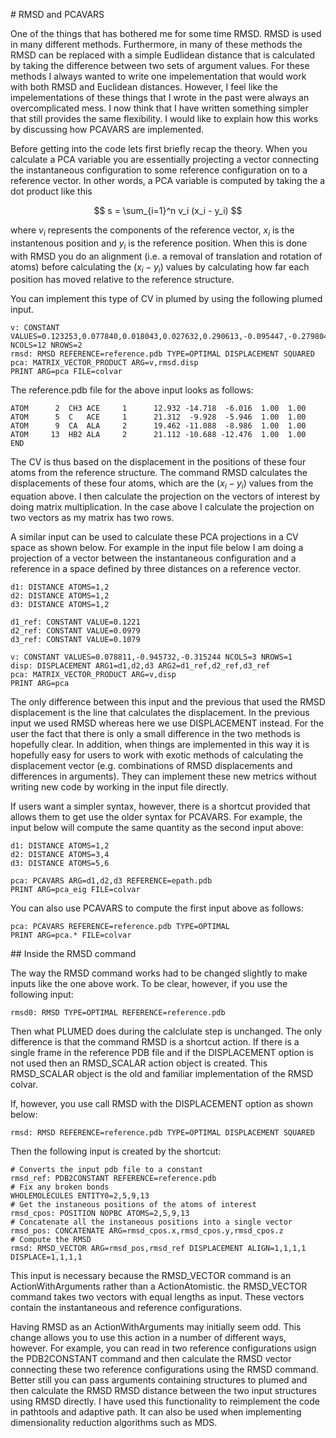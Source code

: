 # RMSD and PCAVARS

One of the things that has bothered me for some time RMSD. RMSD is used in many different methods.  Furthermore, in many of these methods the RMSD can be replaced with a simple 
Eudlidean distance that is calculated by taking the difference between two sets of argument values. For these methods I always wanted to write one impelementation that would work with 
both RMSD and Euclidean distances. However, I feel like the impelementations of these things that I wrote in the past were always an overcomplicated mess.  I now think that I have written 
something simpler that still provides the same flexibility.  I would like to explain how this works by discussing how PCAVARS are implemented.

Before getting into the code lets first briefly recap the theory. When you calculate a PCA variable you are essentially projecting a vector connecting the instantaneous configuration to some 
reference configuration on to a reference vector.  In other words, a PCA variable is computed by taking the a dot product like this

$$
s = \sum_{i=1}^n v_i (x_i - y_i)
$$

where $v_i$ represents the components of the reference vector, $x_i$ is the instantenous position and $y_i$ is the reference position.  When this is done with RMSD you do an alignment (i.e. a removal
of translation and rotation of atoms) before calculating the $(x_i - y_i)$ values by calculating how far each position has moved relative to the reference structure.

You can implement this type of CV in plumed by using the following plumed input.

```plumed
v: CONSTANT VALUES=0.123253,0.077840,0.018043,0.027632,0.290613,-0.095447,-0.279804,-0.530408,-0.026324,-0.124997,0.027980,0.068251,-0.054555,-0.094179,-0.041060,-0.033738,-0.392797,-0.306944,-0.303786,-0.401124,-0.000431,0.010767,-0.083125,-0.055704 NCOLS=12 NROWS=2
rmsd: RMSD REFERENCE=reference.pdb TYPE=OPTIMAL DISPLACEMENT SQUARED
pca: MATRIX_VECTOR_PRODUCT ARG=v,rmsd.disp
PRINT ARG=pca FILE=colvar
``` 

The reference.pdb file for the above input looks as follows:

````
ATOM      2  CH3 ACE     1      12.932 -14.718  -6.016  1.00  1.00
ATOM      5  C   ACE     1      21.312  -9.928  -5.946  1.00  1.00
ATOM      9  CA  ALA     2      19.462 -11.088  -8.986  1.00  1.00
ATOM     13  HB2 ALA     2      21.112 -10.688 -12.476  1.00  1.00
END
````

The CV is thus based on the displacement in the positions of these four atoms from the reference structure.  The command RMSD calculates the displacements of these four atoms, which are the $(x_i - y_i)$ values from the equation above.  I then calculate the projection on the 
vectors of interest by doing matrix multiplication.  In the case above I calculate the projection on two vectors as my matrix has two rows.

A similar input can be used to calculate these PCA projections in a CV space as shown below.  For example in the input file below I am doing a projection of a vector between the instantaneous configuration and a reference in a space defined by three distances on a reference vector.

```plumed
d1: DISTANCE ATOMS=1,2
d2: DISTANCE ATOMS=1,2
d3: DISTANCE ATOMS=1,2

d1_ref: CONSTANT VALUE=0.1221 
d2_ref: CONSTANT VALUE=0.0979
d3_ref: CONSTANT VALUE=0.1079

v: CONSTANT VALUES=0.078811,-0.945732,-0.315244 NCOLS=3 NROWS=1
disp: DISPLACEMENT ARG1=d1,d2,d3 ARG2=d1_ref,d2_ref,d3_ref
pca: MATRIX_VECTOR_PRODUCT ARG=v,disp
PRINT ARG=pca
```

The only difference between this input and the previous that used the RMSD displacement is the line that calculates the displacement.  In the previous input we used RMSD whereas here we use DISPLACEMENT instead. For the user the fact that there is only a small difference in the two 
methods is hopefully clear. In addition, when things are implemented in this way it is hopefully easy for users to work with exotic methods of calculating the displacement vector (e.g. combinations of RMSD displacements and differences in arguments).  They can implement these new metrics
without writing new code by working in the input file directly.

If users want a simpler syntax, however, there is a shortcut provided that allows them to get use the older syntax for PCAVARS.  For example, the input below will compute the same quantity as the second input above:

```plumed
d1: DISTANCE ATOMS=1,2
d2: DISTANCE ATOMS=3,4
d3: DISTANCE ATOMS=5,6

pca: PCAVARS ARG=d1,d2,d3 REFERENCE=epath.pdb
PRINT ARG=pca_eig FILE=colvar
```

You can also use PCAVARS to compute the first input above as follows:

```plumed
pca: PCAVARS REFERENCE=reference.pdb TYPE=OPTIMAL
PRINT ARG=pca.* FILE=colvar 
```

## Inside the RMSD command

The way the RMSD command works had to be changed slightly to make inputs like the one above work.  To be clear, however, if you use the following input:

```plumed
rmsd0: RMSD TYPE=OPTIMAL REFERENCE=reference.pdb 
```

Then what PLUMED does during the calclulate step is unchanged.  The only difference is that the command RMSD is a shortcut action.  If there is a single frame in the reference
PDB file and if the DISPLACEMENT option is not used then an RMSD_SCALAR action object is created.  This RMSD_SCALAR object is the old and familiar implementation of the RMSD colvar.

If, however, you use call RMSD with the DISPLACEMENT option as shown below:

```plumed
rmsd: RMSD REFERENCE=reference.pdb TYPE=OPTIMAL DISPLACEMENT SQUARED
```

Then the following input is created by the shortcut:

```plumed
# Converts the input pdb file to a constant
rmsd_ref: PDB2CONSTANT REFERENCE=reference.pdb
# Fix any broken bonds
WHOLEMOLECULES ENTITY0=2,5,9,13
# Get the instaneous positions of the atoms of interest
rmsd_cpos: POSITION NOPBC ATOMS=2,5,9,13
# Concatenate all the instaneous positions into a single vector 
rmsd_pos: CONCATENATE ARG=rmsd_cpos.x,rmsd_cpos.y,rmsd_cpos.z
# Compute the RMSD
rmsd: RMSD_VECTOR ARG=rmsd_pos,rmsd_ref DISPLACEMENT ALIGN=1,1,1,1 DISPLACE=1,1,1,1
```

This input is necessary because the RMSD_VECTOR command is an ActionWithArguments rather than a ActionAtomistic.  the RMSD_VECTOR command takes two vectors with equal lengths as input.
These vectors contain the instantaneous and reference configurations.  

Having RMSD as an ActionWithArguments may initially seem odd.  This change allows you to use this action in a number of different ways, however.  For example, you can read in two reference 
configurations usign the PDB2CONSTANT command and then calculate the RMSD vector connecting these two reference configurations using the RMSD command.  Better still you can pass arguments containing structures 
to plumed and then calculate the RMSD RMSD distance between the two input structures using RMSD directly.  I have used this functionality to reimplement the code in pathtools and adaptive path.  It can also be used 
when implementing dimensionality reduction algorithms such as MDS.  
